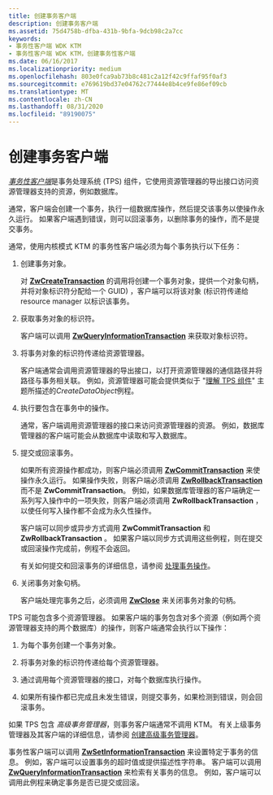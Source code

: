 ```yaml
---
title: 创建事务客户端
description: 创建事务客户端
ms.assetid: 75d4758b-dfba-431b-9bfa-9dcb98c2a7cc
keywords:
- 事务性客户端 WDK KTM
- 事务性客户端 WDK KTM，创建事务性客户端
ms.date: 06/16/2017
ms.localizationpriority: medium
ms.openlocfilehash: 803e0fca9ab73b8c481c2a12f42c9ffaf95f0af3
ms.sourcegitcommit: e769619bd37e04762c77444e8b4ce9fe86ef09cb
ms.translationtype: MT
ms.contentlocale: zh-CN
ms.lasthandoff: 08/31/2020
ms.locfileid: "89190075"
---
```

# <a name="creating-a-transactional-client"></a>创建事务客户端


[*事务性客户端*](transaction-processing-terms.md#ktm-term-transactional-client)是事务处理系统 (TPS) 组件，它使用资源管理器的导出接口访问资源管理器支持的资源，例如数据库。

通常，客户端会创建一个事务，执行一组数据库操作，然后提交该事务以使操作永久运行。 如果客户端遇到错误，则可以回滚事务，以删除事务的操作，而不是提交事务。

通常，使用内核模式 KTM 的事务性客户端必须为每个事务执行以下任务：

1.  创建事务对象。

    对 [**ZwCreateTransaction**](/windows-hardware/drivers/ddi/wdm/nf-wdm-ntcreatetransaction) 的调用将创建一个事务对象，提供一个对象句柄，并将对象标识符分配给一个 GUID) ，客户端可以将该对象 (标识符传递给 resource manager 以标识该事务。

2.  获取事务对象的标识符。

    客户端可以调用 [**ZwQueryInformationTransaction**](/windows-hardware/drivers/ddi/wdm/nf-wdm-ntqueryinformationtransaction) 来获取对象标识符。

3.  将事务对象的标识符传递给资源管理器。

    客户端通常会调用资源管理器的导出接口，以打开资源管理器的通信路径并将路径与事务相关联。 例如，资源管理器可能会提供类似于 "[理解 TPS 组件](understanding-tps-components.md)" 主题所描述的*CreateDataObject*例程。

4.  执行要包含在事务中的操作。

    通常，客户端调用资源管理器的接口来访问资源管理器的资源。 例如，数据库管理器的客户端可能会从数据库中读取和写入数据库。

5.  提交或回滚事务。

    如果所有资源操作都成功，则客户端必须调用 [**ZwCommitTransaction**](/windows-hardware/drivers/ddi/wdm/nf-wdm-ntcommittransaction) 来使操作永久运行。 如果操作失败，则客户端必须调用 [**ZwRollbackTransaction**](/windows-hardware/drivers/ddi/wdm/nf-wdm-ntrollbacktransaction) 而不是 **ZwCommitTransaction**。 例如，如果数据库管理器的客户端确定一系列写入操作中的一项失败，则客户端必须调用 **ZwRollbackTransaction** ，以使任何写入操作都不会成为永久性操作。

    客户端可以同步或异步方式调用 **ZwCommitTransaction** 和 **ZwRollbackTransaction** 。 如果客户端以同步方式调用这些例程，则在提交或回滚操作完成前，例程不会返回。

    有关如何提交和回滚事务的详细信息，请参阅 [处理事务操作](handling-transaction-operations.md)。

6.  关闭事务对象句柄。

    客户端处理完事务之后，必须调用 [**ZwClose**](/windows-hardware/drivers/ddi/ntifs/nf-ntifs-ntclose) 来关闭事务对象的句柄。

TPS 可能包含多个资源管理器。 如果客户端的事务包含对多个资源（例如两个资源管理器支持的两个数据库）的操作，则客户端通常会执行以下操作：

1.  为每个事务创建一个事务对象。

2.  将事务对象的标识符传递给每个资源管理器。

3.  通过调用每个资源管理器的接口，对每个数据库执行操作。

4.  如果所有操作都已完成且未发生错误，则提交事务，如果检测到错误，则会回滚事务。

如果 TPS 包含 *高级事务管理器*，则事务客户端通常不调用 KTM。 有关上级事务管理器及其客户端的详细信息，请参阅 [创建高级事务管理器](creating-a-superior-transaction-manager.md)。

事务性客户端可以调用 [**ZwSetInformationTransaction**](/windows-hardware/drivers/ddi/wdm/nf-wdm-ntsetinformationtransaction) 来设置特定于事务的信息。 例如，客户端可以设置事务的超时值或提供描述性字符串。 客户端可以调用 [**ZwQueryInformationTransaction**](/windows-hardware/drivers/ddi/wdm/nf-wdm-ntqueryinformationtransaction) 来检索有关事务的信息。 例如，客户端可以调用此例程来确定事务是否已提交或回滚。

 

